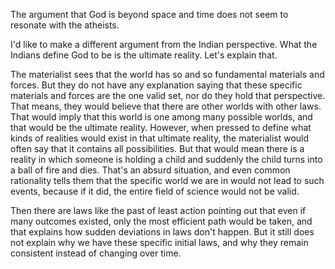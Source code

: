 The argument that God is beyond space and time does not seem to resonate with the atheists.

I'd like to make a different argument from the Indian perspective. What the Indians define God to be is the ultimate reality. Let's explain that.

The materialist sees that the world has so and so fundamental materials and forces. But they do not have any explanation saying that these specific materials and forces are the one valid set, nor do they hold that perspective. That means, they would believe that there are other worlds with other laws. That would imply that this world is one among many possible worlds, and that would be the ultimate reality. However, when pressed to define what kinds of realities would exist in that ultimate reality, the materialist would often say that it contains all possibilities. But that would mean there is a reality in which someone is holding a child and suddenly the child turns into a ball of fire and dies. That's an absurd situation, and even common rationality tells them that the specific world we are in would not lead to such events, because if it did, the entire field of science would not be valid.

Then there are laws like the past of least action pointing out that even if many outcomes existed, only the most efficient path would be taken, and that explains how sudden deviations in laws don't happen. But it still does not explain why we have these specific initial laws, and why they remain consistent instead of changing over time.